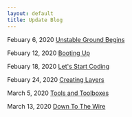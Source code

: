 ```yaml
---
layout: default
title: Update Blog
---
```


Febuary 6, 2020 [Unstable Ground Begins](https://unstable-ground-consulting.github.io/Landslide-Susceptibility/blog/2020/02/06/unstable-ground-begins)

Febuary 12, 2020 [Booting Up](https://unstable-ground-consulting.github.io/Landslide-Susceptibility/blog/2020/02/12/booting-up)

Febuary 18, 2020 [Let's Start Coding](https://unstable-ground-consulting.github.io/Landslide-Susceptibility/blog/2020/02/18/lets-start-coding)

Febuary 24, 2020 [Creating Layers](https://unstable-ground-consulting.github.io/Landslide-Susceptibility/blog/2020/02/24/creating-layers)

March 5, 2020 [Tools and Toolboxes](https://unstable-ground-consulting.github.io/Landslide-Susceptibility/blog/2020/03/05/tools-and-toolboxes)

March 13, 2020 [Down To The Wire](https://unstable-ground-consulting.github.io/Landslide-Susceptibility/blog/2020/03/13/down-to-the-wire)
